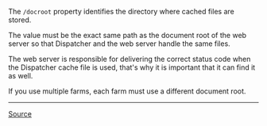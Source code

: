 The `/docroot` property identifies the directory where cached files are stored.

The value must be the exact same path as the document root of the web server so that Dispatcher and the web server handle the same files.

The web server is responsible for delivering the correct status code when the Dispatcher cache file is used, that's why it is important that it can find it as well.

If you use multiple farms, each farm must use a different document root.

---

[Source](https://experienceleague.adobe.com/docs/experience-manager-dispatcher/using/configuring/dispatcher-configuration.html?lang=en#specifying-the-cache-directory)
